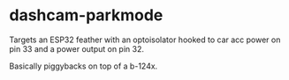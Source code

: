 # dashcam-parkmode

Targets an ESP32 feather with an optoisolator hooked to car acc power on pin 33 and a power output on pin 32.

Basically piggybacks on top of a b-124x.
